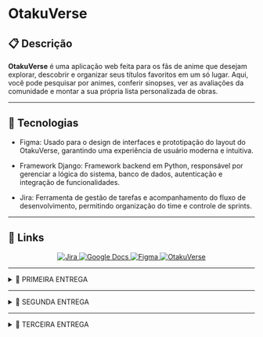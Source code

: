 # OtakuVerse

## 📋 Descrição

**OtakuVerse** é uma aplicação web feita para os fãs de anime que desejam explorar, descobrir e organizar seus títulos favoritos em um só lugar. Aqui, você pode pesquisar por animes, conferir sinopses, ver as avaliações da comunidade e montar a sua própria lista personalizada de obras.

---

## 🤖 Tecnologias

- Figma: Usado para o design de interfaces e prototipação do layout do OtakuVerse, garantindo uma experiência de usuário moderna e intuitiva.

- Framework Django: Framework backend em Python, responsável por gerenciar a lógica do sistema, banco de dados, autenticação e integração de funcionalidades.

- Jira: Ferramenta de gestão de tarefas e acompanhamento do fluxo de desenvolvimento, permitindo organização do time e controle de sprints.

---

## 🔗 Links

<div align="center">
    <a href="https://otakuverse.atlassian.net/jira/software/projects/OT/boards/1">
        <img src="https://img.shields.io/badge/Jira-0052CC?style=for-the-badge&logo=Jira&logoColor=white" alt="Jira">
    </a>
    <a href="https://docs.google.com/document/d/1Y8RcR2egMJ4rOE_O9AO1JHqaPqj51M2uxXOSbzNYWv0/edit?usp=sharing">
        <img src="https://img.shields.io/badge/Google%20Docs-4285F4?style=for-the-badge&logo=Google-Docs&logoColor=white" alt="Google Docs">
    </a>
    <a href="https://www.figma.com/design/6Q4DkRQeQO5bq2jOZrwhfO/OtakuVerse?t=B29iLpEUN9gL3O8G-1">
        <img src="https://img.shields.io/badge/Figma-4B0082?style=for-the-badge&logo=Figma&logoColor=white" alt="Figma">
    </a>
    <a href="https://otakuverse-bbbrhsg8c6hkgch5.brazilsouth-01.azurewebsites.net">
        <img src="https://img.shields.io/badge/OtakuVerse-%20-pink?style=for-the-badge&logo=data:image/png;base64,iVBORw0KGgoAAAANSUhEUgAAABAAAAAQCAYAAAAf8/9hAAABWElEQVQ4T52TsU4CURCFv5NMASBbyAxTvgCVkA3UQPnRCr3kCKxDQkH1BWYF1C4hBfZJq/7Dxsf+m9efN4xhMHnNEe8A1W1mk6/T1uN4pYZwHPINs0o0P3oqkAQ9gGZpZj7m8Z8OwvAczbRI+zeuVnbEHz3Vqc2J1ch8yPskP8Q3hX0cPrd1aY7dk81aMqEs3ixwI0hw9hAzwFci3kXs3J0FJjiDrE9wsfYpY8X0QH2pJx31gP88QPQJ3x3KXhO+L9lV0DbZyk9kY7OjvA6CWu3g+vYvQ4s+BMxVhO9QoJeFQHso/5XgX6JeVw3nX6qfUoB38yqk+X0A8f2Yk/cCQQf5AAAAAElFTkSuQmCC" alt="OtakuVerse">
    </a>
</div>

---

<details>
<summary>🚀 PRIMEIRA ENTREGA</summary>
Esta primeira focará na base do sistema, com o layout e as funcionalidades básicas sendo prototipadas e também uma introdução a prática SCRUM.

Criamos um prototipo de baixa fidelidade no [figma](https://www.figma.com/design/6Q4DkRQeQO5bq2jOZrwhfO/OtakuVerse?t=B29iLpEUN9gL3O8G-1) das histórias de usuário que colocamos em nosso sprint do jira, também criamos um [docs](https://docs.google.com/document/d/1Y8RcR2egMJ4rOE_O9AO1JHqaPqj51M2uxXOSbzNYWv0/edit?usp=sharing) para apresentar melhor as histórias com cenários de validação usando BDD.

Também foi feito um screencast apresentando nosso protótipo que está disponível no youtube através deste [link](https://youtu.be/sO74KHClKPc).

Nosso figma contem as telas de login, cadastro, listas, busca, ranking, detalhes e avaliação:
![figma](img/figmaprint.png)

O jira com nosso backlog e primeira sprint:
![backlog](img/sprintbacklog1.png)

Nosso board:
![board](img/boardprint.png)
</details>

---

<details>
<summary>🚀 SEGUNDA ENTREGA</summary>

Nessa entrega começamos a implementação real do projeto, escolhendo 3 histórias de usuário para darmos deploy.


## Histórias implementadas:

### 1. Eu como usuário gostaria de pesquisar animes.

#### Cenário 1: Usuário pesquisa um anime existente
- Dado que estou logado no sistema e estou na página de pesquisa;
- Quando eu digito o nome de um anime existente e clico em pesquisar;
- Então devo ver uma lista de títulos com o nome que pesquisei.

#### Cenário 2: Pesquisa sem resultados
- Dado que estou logado no sistema e estou na página de pesquisa;
- Quando eu digito um nome de um anime inexistente e clico em pesquisar;
- Então devo ver uma mensagem indicando que nenhum resultado foi encontrado.

#### Cenário 3: Usuário pesquisa um anime com parte do título
- Dado que estou logado no sistema e estou na página de pesquisa;
- Quando eu digito uma parte do título de um anime e clico em pesquisar;
- Então devo ver uma lista de animes cujo título contenha a parte do título que pesquisei.


    ### Pesquisa com resultados:

    ![Resultados](img/pesquisacomresultados.png)

    ### Pesquisa sem resultados:

    ![SemResultados](img/pesquisasemresultados.png)

    ### Pesquisa parcial:

    ![Parcial](img/partetitulo.png)

### 2. Eu, como usuário, quero poder avaliar os animes que assisti.

#### - Cenário 1: Usuário avalia um anime com nota;
- Dado que estou logado no sistema e estou na página de detalhes de um anime que eu assisti;
- Quando eu seleciono uma nota de 1 a 10;
- Então a minha avaliação deve ser registrada e ser exibida em meu perfil;

#### - Cenário 2: Usuário altera sua avaliação;
- Dado que já avaliei um anime;
- Quando eu seleciono uma nova nota;
- Então a nova avaliação deve substituir a antiga e ser exibida corretamente no meu perfil;

#### - Cenário 3: O usuário tenta avaliar um anime que não assistiu;
- Dado que estou logado no sistema e estou na página de detalhes de um anime que eu não comecei;
- Quando tento selecionar uma nota;
- Então o sistema deve mostrar uma mensagem de que não se pode avaliar antes de assistir o anime;

    ### Avaliar sem ter assistido:

    ![naoassistiu](img/naoassistiu.png)

    ### Mostrar nota:

    ![mostrarnota](img/avaliado.png)

    ### Trocar nota:

    ![trocarnota](img/editou.png)

### 3. Eu, como usuário, quero poder salvar animes em listas personalizadas.

#### - Cenário 1: Usuário adiciona ou atualiza um anime em uma lista;
- Dado que estou logado no sistema e estou na página de detalhes de um anime;
- Quando eu seleciono a opção de adicionar a lista e escolho a lista desejada;
- Então o anime deve aparecer na lista desejada e estar associado ao meu perfil e se o anime já estava em outra lista deve ser removido de lá;

#### - Cenário 2: Usuário remove um anime de uma lista;
- Dado que estou logado no sistema e tenho o anime em uma lista;
- Quando eu removo o anime dessa lista;
- Então ele não deve mais aparecer lá;

#### - Cenário 3: Usuário visualiza suas listas;
- Dado que estou logado no sistema;
- Quando eu acesso a área “Minha Lista”;
- Então devo ver as listas “Quero Assistir”, “Assistindo” e “Concluídos”;

    ### Adicionar à lista:

    ![adicionar](img/adicionarlista.png)

    ### Página de listas:

    ![Listas](img/listaanimes.png)

    ### Editar ou remover da lista:

    ![RemoverouEditar](img/removereditar.png)

---

## Jira

Atualizamos o Jira com a nova sprint para gerenciar o andamento de nosso projeto e organizar nossas atividades.

### Backlog:

![backlogjira](img/backlogjira2.png)

### Board:

![boardjira](img/boardjira2.png)

## Screencast

Neste screencast apresentamos o OtakuVerse, destacando as funcionalidades de pesquisa de animes, sistema de avaliação e criação de listas personalizadas para organizar o que já foi assistido. Você pode acessa-lo [clicando aqui](https://youtu.be/YGVYSygkDoc).


## Bugtracker

Utilizamos o bug tracker do GitHub para registrar erros encontrados no projeto, acompanhar correções e documentar melhorias realizadas no OtakuVerse.
![bugtracker](img/issues-bugtracker.png)

### Redirecionamento incorreto nas listas:

- Anteriormente, ao adicionar ou acessar um anime, o sistema encaminhava o usuário para a página errada, exibindo sempre o primeiro registro em vez do anime selecionado. Após a correção, o fluxo foi ajustado: agora o redirecionamento leva corretamente para a página do anime escolhido, preservando a navegação esperada.

### Duplicidade de animes no banco:

- Havia um problema em que o código não validava se o anime já estava cadastrado, o que resultava em entradas duplicadas no banco de dados. Essa lógica foi revisada, e atualmente o sistema verifica a existência do anime antes de criar um novo registro, garantindo a integridade das informações.

### Erro após cadastro de usuário:

- Durante os testes, foi identificado que, ao concluir o processo de cadastro, o sistema até registrava corretamente os dados no banco, mas redirecionava o usuário para uma página de erro. Esse comportamento gerava confusão, pois dava a impressão de que o cadastro não havia sido realizado.


## Relatório Pair programing
- Durante o desenvolvimento do OtakuVerse, adotamos a prática de Pair Programming como estratégia para aumentar a colaboração e a qualidade do código. Trabalhando em 		duplas, um integrante assumia o papel de driver, escrevendo o código, enquanto o outro atuava como navigator, revisando e sugerindo melhorias em tempo real. Essa 			dinâmica favoreceu a troca de conhecimento, a rápida detecção de falhas e a integração entre os membros da equipe. Para acessa-lo, [Abra o pdf](docs/pair_programming.pdf).
</details>

---

<details>
<summary>🚀 TERCEIRA ENTREGA</summary>

Nesta terceira entrega, ampliamos significativamente as funcionalidades do **OtakuVerse**, aprimorando a experiência do usuário e consolidando o sistema com novas histórias implementadas e melhorias gerais.

# Histórias implementadas:

## História 1: Visualizar o ranking dos animes com as maiores notas

- Cenário 1: Visualizar o top ranking dos animes de acordo com a avaliação
  
  - Dado que o usuário está logado e deseja visualizar a ordem do top ranking dos animes com maiores notas;
  - Quando seleciona a aba de top animes;
  - Então uma lista crescente dos animes aparecerá.

### Top animes:
![top-animes](img/top-animes.png)

---
## História 2: Visualizar o perfil de outras pessoas da comunidade

---

- Cenário 1: Pesquisar e visualizar o perfil de outro usuário

  - Dado que o usuário está logado e deseja acessar o perfil de outro usuário;
  - Quando pesquisa o nome do usuário desejado na barra de pesquisa;
  - Então o perfil correspondente será exibido com as informações disponíveis.
 
- Cenário 2: Exibir mensagem quando o perfil pesquisado não for encontrado

  - Dado que o usuário está logado e deseja acessar o perfil de outro usuário;
  - Quando pesquisa por um nome que não corresponde a nenhum usuário cadastrado;
  - Então uma mensagem informando que “nenhum usuário foi encontrado” será exibida na tela.
 
### Pesquisar e visualizar perfil:
![cenario-correto](img/cenario-correto.png)

### Pesquisa de usuário não encontrado:
![cenario-errado](img/cenario-errado.png)

---

## História 3: Visualizar informações sobre as temporadas que serão lançadas

---

- Cenário 1: Entrar na aba sazonais e visualizar quais animes serão lançados

  - Dado que o usuário está logado e desejar visualizar informações sobre o lançamento de novas temporadas/animes;
  - Quando estiver na aba sazonais;
  - Então poderá visualizar as informações sobre as temporadas de lançamento, divididos em estações do ano.

### Aba sazonais:
![aba-sazonais](img/aba-sazonais.png)

---

## História 4: Pesquisar e visualizar personagens de animes

---

- Cenário 1: Pesquisar um personagem válido e aparecer:

  - Dado que o usuário está logado e deseja pesquisar para visualizar o personagem;
  - Quando estiver na opção de pesquisar personagens;
  - Então poderá visualizar os personagens com o nome digitado.

- Cenário 2: Pesquisar um personagem inválido e não ser encontrado:

  - Dado que o usuário está logado e deseja pesquisar para visualizar o personagem;
  - Quando digitar um nome de personagem inválido;
  - Então poderá visualizar personagem não encontrado.

### Pesquisa personagem válida:
![personagem](img/personagem.png)

### Pesquisa personagem inválida:
![personagem-errado](img/personagem-errado.png)

---
 

## História 5: Selecionar anime como (planejo assistir, assistindo ou completo)

---

- Cenário 1: Seleciona o anime como planejo assistir:

  - Dado que o usuário está logado e deseja adicionar um anime a lista de planejo assistir;
  - Quando confirmar a opção e adicionar a lista;
  - Então poderá visualizar na sua lista de animes, na parte de planejo assistir, o anime escolhido.
 

- Cenário 2: Seleciona o anime como assisitndo:

  - Dado que o usuário está logado e deseja adicionar um anime a lista de assistindo;
  - Quando confirmar a opção e adicionar a lista;
  - Então poderá visualizar na sua lista de animes, na parte de assistindo, o anime escolhido.

- Cenário 3: Seleciona o anime como completo:

  - Dado que o usuário está logado e deseja adicionar um anime a lista de planejo assistir;
  - Quando confirmar a opção e adicionar a lista;
  - Então poderá visualizar na sua lista de animes, na parte de completo, o anime escolhido.

###
 
### Escolha (planejo assistir):
![planejo-assistir](img/planejo-assistir.png)

### Escolha (assistindo):
![assistindo](img/assistindo.png)

### Escolha (completo):
![completo](img/completo.png)

---
---

# Jira

Atualizamos o Jira com uma nova sprint para acompanhar as atividades desta entrega, mantendo a organização e a clareza das tarefas.

### Backlog:
![backlog3](img/backlog3.png)

### Board:
![board3](img/board3.png)

---

# Screencast

Nesta entrega, produzimos um screencast demonstrando as funcionalidades recém-implementadas, além de apresentar o fluxo de deploy, os testes realizados no Cypress e a integração com o CI/CD.

<p align="center">
  
[![Deploy](https://img.shields.io/badge/DEPLOY-43B581?style=for-the-badge&logo=vercel&logoColor=white)](https://youtu.be/TUo69KgQFFQ)
[![Cypress](https://img.shields.io/badge/CYPRESS-6A0DAD?style=for-the-badge&logo=cypress&logoColor=white)]()
[![CI/CD](https://img.shields.io/badge/CI%2FCD-007BFF?style=for-the-badge&logo=githubactions&logoColor=white)]()

</p>



---


# Bugtracker

Implementamos uma nova seção de bug tracker para gerenciar de forma organizada as falhas identificadas e as melhorias realizadas nesta sprint.

## Open
![bugtracker](img/issues-bugtracker3-open.png)

---

## Closed
![bugtracker](img/issues-bugtracker3.png)

---

> 💡 Cada issue registrada contém título, descrição, prioridade e status de andamento

---

# Relatório Pair Programming

Continuamos aplicando a prática de Pair Programming para aumentar a colaboração entre os membros e reduzir falhas.  
📄 [Acesse o PDF](docs/pair_programming.pdf)

---
---

</details>

